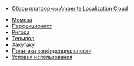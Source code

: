 * [Обзор платформы Amberite Localization Cloud](README.md)
<!--
* [Голдпан](goldpan.md)
* [Интерпретисто](interpretisto.md)
-->
* [Мемоза](memose.md)
* [Перфекционист](perfectionist.md)
* [Ригора](rigora.md)
* [Термлод](termlode.md)
* [Хакутаку](hakutaku.md)
* [Политика конфиденциальности](privacypolicy.md)
* [Условия использования](termsofuse.md)
